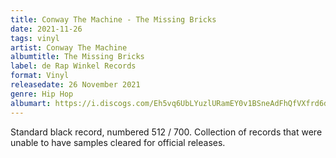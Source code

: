 ```yaml
---
title: Conway The Machine - The Missing Bricks
date: 2021-11-26
tags: vinyl
artist: Conway The Machine
albumtitle: The Missing Bricks
label: de Rap Winkel Records
format: Vinyl
releasedate: 26 November 2021
genre: Hip Hop
albumart: https://i.discogs.com/Eh5vq6UbLYuzlURamEY0v1BSneAdFhQfVXfrd6deiH0/rs:fit/g:sm/q:90/h:600/w:596/czM6Ly9kaXNjb2dz/LWRhdGFiYXNlLWlt/YWdlcy9SLTIxNDY3/NzEzLTE2NDAzNDgw/ODAtODgxNC5qcGVn.jpeg
---
```


Standard black record, numbered 512 / 700. Collection of records that were unable to have samples cleared for official releases. 